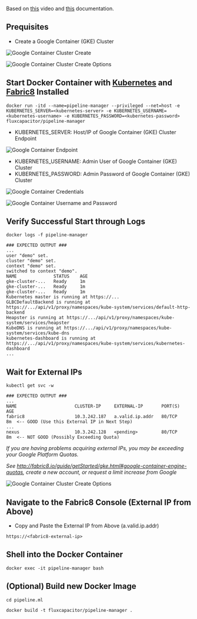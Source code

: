 Based on [this](https://blog.fabric8.io/fabric8-on-google-container-engine-cbb1bdc9f6f4#.4b1koxa83) video and [this](http://fabric8.io/guide/getStarted/gke.html) documentation.

## Prequisites
* Create a Google Container (GKE) Cluster

![Google Container Cluster Create](http://advancedspark.com/img/gke-create-cluster.png)

![Google Container Cluster Create Options](http://advancedspark.com/img/gke-create-cluster-options.png)

## Start Docker Container with [Kubernetes](http://kubernetes.io) and [Fabric8](fabric8.io) Installed
```
docker run -itd --name=pipeline-manager --privileged --net=host -e KUBERNETES_SERVER=<kubernetes-server> -e KUBERNETES_USERNAME=<kubernetes-username> -e KUBERNETES_PASSWORD=<kubernetes-password> fluxcapacitor/pipeline-manager
```

* KUBERNETES_SERVER:  Host/IP of Google Container (GKE) Cluster Endpoint

![Google Container Endpoint](http://advancedspark.com/img/gke-cluster-endpoint-ip.png)

* KUBERNETES_USERNAME:  Admin User of Google Container (GKE) Cluster
* KUBERNETES_PASSWORD:  Admin Password of Google Container (GKE) Cluster

![Google Container Credentials](http://advancedspark.com/img/gke-cluster-show-credentials.png)

![Google Container Username and Password](http://advancedspark.com/img/gke-cluster-username-password.png)

## Verify Successful Start through Logs
```
docker logs -f pipeline-manager

### EXPECTED OUTPUT ###
...
user "demo" set.
cluster "demo" set.
context "demo" set.
switched to context "demo".
NAME              STATUS    AGE
gke-cluster-...   Ready     1m
gke-cluster-...   Ready     1m
gke-cluster-...   Ready     1m
Kubernetes master is running at https://...
GLBCDefaultBackend is running at https://.../api/v1/proxy/namespaces/kube-system/services/default-http-backend
Heapster is running at https://.../api/v1/proxy/namespaces/kube-system/services/heapster
KubeDNS is running at https://.../api/v1/proxy/namespaces/kube-system/services/kube-dns
kubernetes-dashboard is running at https://.../api/v1/proxy/namespaces/kube-system/services/kubernetes-dashboard
...
```
## Wait for External IPs
```
kubectl get svc -w

### EXPECTED OUTPUT ###
...
NAME                      CLUSTER-IP     EXTERNAL-IP       PORT(S)     AGE
fabric8                   10.3.242.187   a.valid.ip.addr   80/TCP      8m  <-- GOOD (Use this External IP in Next Step)
...
nexus                     10.3.242.128   <pending>         80/TCP      8m  <-- NOT GOOD (Possibly Exceeding Quota)
```

_If you are having problems acquiring external IPs, you may be exceeding your Google Platform Quotas._

_See http://fabric8.io/guide/getStarted/gke.html#google-container-engine-quotas, create a new account, or request a limit increase from Google_

![Google Container Cluster Create Options](http://advancedspark.com/img/gke-exceed-quotas.png)

## Navigate to the Fabric8 Console (External IP from Above)
* Copy and Paste the External IP from Above (a.valid.ip.addr)
```
https://<fabric8-external-ip>
```

## Shell into the Docker Container 
```
docker exec -it pipeline-manager bash
```

## (Optional) Build new Docker Image
```
cd pipeline.ml

docker build -t fluxcapacitor/pipeline-manager .
```
